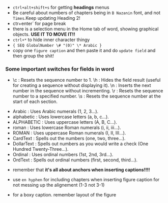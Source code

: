 - `ctrl+alt+shift+s` for getting **headings** menus
- Be careful about numbers of chapters being in `B Nazanin` font, and not `Times`.Keep updating Heading 2!
- ‍ctr+enter` for page break
- there is a selection menu in the Home tab of word, showing graphical objects. **USE IT TO MOVE IT!!**
- `ctrl+*` to hide inner character thingy
- `{ SEQ GlobalNumber \# "(0)" \* Arabic }`
- copy one `figure caption` and then paste it and do `update field` and then group the shit!


### Some important switches for fields in word
- \c : Resets the sequence number to 1.
\h : Hides the field result (useful for creating a sequence without displaying it).
\n : Inserts the next number in the sequence without incrementing.
\r : Resets the sequence number to a specified number.
\s : Resets the sequence number at the start of each section.
* Arabic : Uses Arabic numerals (1, 2, 3...).
* alphabetic : Uses lowercase letters (a, b, c...).
* ALPHABETIC : Uses uppercase letters (A, B, C...).
* roman : Uses lowercase Roman numerals (i, ii, iii...).
* ROMAN : Uses uppercase Roman numerals (I, II, III...).
* CardText : Spells out the numbers (one, two, three...).
* DollarText : Spells out numbers as you would write a check (One Hundred Twenty-Three...).
* Ordinal : Uses ordinal numbers (1st, 2nd, 3rd...).
* OrdText : Spells out ordinal numbers (first, second, third...).


- remember that **it's all about anchors when inserting captions!!!!**
- use `en hyphen` for including chapters when inserting figure caption for not messing up the alignement (1-3 not 3-1)

- for a boxy caption. remember layout of the figure